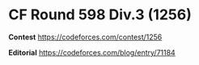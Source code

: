 # CF Round 598 Div.3 (1256)
**Contest**
https://codeforces.com/contest/1256


**Editorial**
https://codeforces.com/blog/entry/71184
